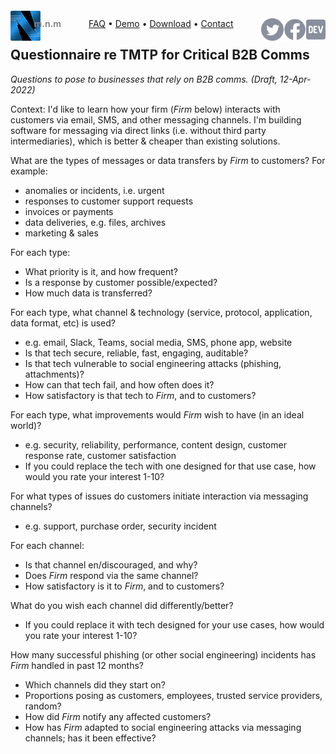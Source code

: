 <script src="//gc.zgo.at/count.js" async
        data-goatcounter="https://mnmnotmail.goatcounter.com/count"></script>

<div style="text-align:center">
   <a href="/"><img align="left" style="margin-top:-12px" src="logo-48-bleed-bright.png">
      <div style="float:left; margin-left:-0.75em; font-weight:bold; color:#888">m.n.m</div></a>
   <a href="https://dev.to/mnmnotmail"      ><img height="36" align="right" src="icon-dev-gray.svg"></a>
   <a href="https://facebook.com/mnmnotmail"><img height="36" align="right" src="icon-fb-gray-58.png"></a>
   <a href="https://twitter.com/mnmnotmail" ><img height="36" align="right" src="icon-tw-gray.svg"></a>
   <a href="/faq.html">FAQ</a> &bull;
   <a href="/demo.html">Demo</a> &bull;
   <a href="/#download--startup">Download</a> &bull;
   <a href="/#got-an-issue-idea-insight">Contact</a>
</div>

## Questionnaire re TMTP for Critical B2B Comms

_Questions to pose to businesses that rely on B2B comms. (Draft, 12-Apr-2022)_

Context: I'd like to learn how your firm (_Firm_ below) interacts with customers via email, SMS, and other messaging channels.
I'm building software for messaging via direct links (i.e. without third party intermediaries), 
which is better & cheaper than existing solutions.

What are the types of messages or data transfers by _Firm_ to customers? For example:
- anomalies or incidents, i.e. urgent
- responses to customer support requests
- invoices or payments
- data deliveries, e.g. files, archives
- marketing & sales

For each type:
- What priority is it, and how frequent?
- Is a response by customer possible/expected?
- How much data is transferred?

For each type, what channel & technology (service, protocol, application, data format, etc) is used?
- e.g. email, Slack, Teams, social media, SMS, phone app, website
- Is that tech secure, reliable, fast, engaging, auditable?
- Is that tech vulnerable to social engineering attacks (phishing, attachments)?
- How can that tech fail, and how often does it?
- How satisfactory is that tech to _Firm_, and to customers?

For each type, what improvements would _Firm_ wish to have (in an ideal world)?
- e.g. security, reliability, performance, content design, customer response rate, customer satisfaction
- If you could replace the tech with one designed for that use case, how would you rate your interest 1-10?

For what types of issues do customers initiate interaction via messaging channels?
- e.g. support, purchase order, security incident

For each channel:
- Is that channel en/discouraged, and why?
- Does _Firm_ respond via the same channel?
- How satisfactory is it to _Firm_, and to customers?

What do you wish each channel did differently/better?
- If you could replace it with tech designed for your use cases, how would you rate your interest 1-10?

How many successful phishing (or other social engineering) incidents has _Firm_ handled in past 12 months?
- Which channels did they start on?
- Proportions posing as customers, employees, trusted service providers, random?
- How did _Firm_ notify any affected customers?
- How has _Firm_ adapted to social engineering attacks via messaging channels; has it been effective?
